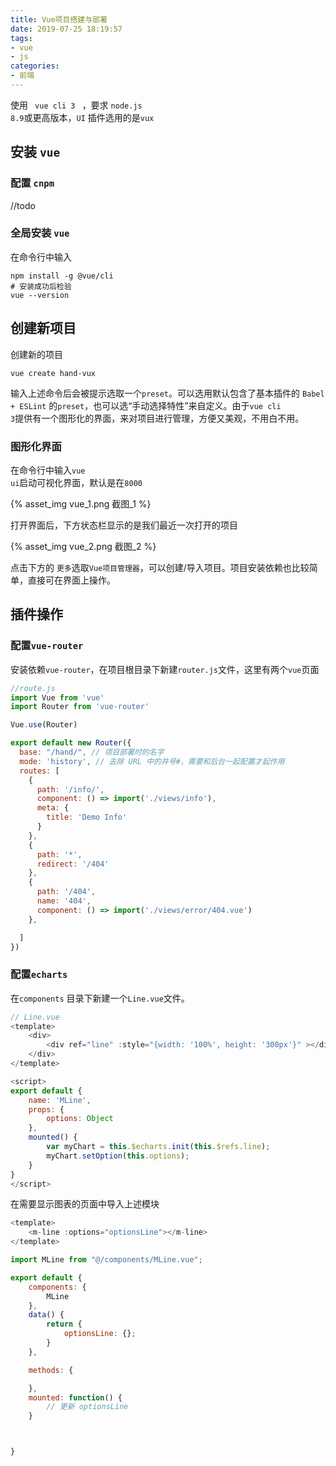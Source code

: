 ```yaml
---
title: Vue项目搭建与部署
date: 2019-07-25 18:19:57
tags:
- vue
- js
categories:
- 前端
---
```


  使用 <code> vue cli 3 </code> ，要求 <code>node.js 8.9</code>或更高版本，<code>UI</code> 插件选用的是<code>vux</code>

  <!---------------more------------------->
## 安装 <code>vue</code>

### 配置 <code>cnpm</code>

//todo

### 全局安装 <code>vue</code>

在命令行中输入
```
npm install -g @vue/cli
# 安装成功后检验
vue --version
```

## 创建新项目

创建新的项目
```
vue create hand-vux
```
输入上述命令后会被提示选取一个<code>preset</code>。可以选用默认包含了基本插件的 <code>Babel + ESLint</code> 的<code>preset</code>，也可以选“手动选择特性”来自定义。由于<code>vue cli 3</code>提供有一个图形化的界面，来对项目进行管理，方便又美观，不用白不用。

### 图形化界面
在命令行中输入<code>vue ui</code>启动可视化界面，默认是在<code>8000</code>

{% asset_img vue_1.png 截图_1 %}

打开界面后，下方状态栏显示的是我们最近一次打开的项目

{% asset_img vue_2.png 截图_2 %}

点击下方的 <code>更多</code>选取<code>Vue项目管理器</code>，可以创建/导入项目。项目安装依赖也比较简单，直接可在界面上操作。

## 插件操作

### 配置<code>vue-router</code>

安装依赖<code>vue-router</code>，在项目根目录下新建<code>router.js</code>文件，这里有两个<code>vue</code>页面

```js
//route.js
import Vue from 'vue'
import Router from 'vue-router'

Vue.use(Router)

export default new Router({
  base: "/hand/", // 项目部署时的名字
  mode: 'history', // 去除 URL 中的井号#，需要和后台一起配置才起作用
  routes: [
    {
      path: '/info/',
      component: () => import('./views/info'),
      meta: {
        title: 'Demo Info'
      }
    },
    {
      path: '*',
      redirect: '/404'
    },
    {
      path: '/404',
      name: '404',
      component: () => import('./views/error/404.vue')
    },

  ]
})
```

### 配置<code>echarts</code>

在<code>components</code> 目录下新建一个<code>Line.vue</code>文件。

```js
// Line.vue
<template>
    <div>
        <div ref="line" :style="{width: '100%', height: '300px'}" ></div> 
    </div>
</template>

<script>
export default {
    name: 'MLine',
    props: {
        options: Object
    },
    mounted() {
        var myChart = this.$echarts.init(this.$refs.line);
        myChart.setOption(this.options);
    }
}
</script>
```

在需要显示图表的页面中导入上述模块

```js
<template>
    <m-line :options="optionsLine"></m-line>
</template>

import MLine from "@/components/MLine.vue";

export default {
    components: {
        MLine
    },
    data() {
        return {
            optionsLine: {};
        }
    },

    methods: {

    },
    mounted: function() {
        // 更新 optionsLine
    }



}
```
